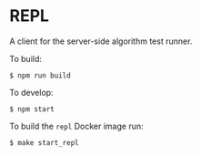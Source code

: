 # REPL

A client for the server-side algorithm test runner.

To build:

```
$ npm run build
```

To develop:

```
$ npm start
```

To build the `repl` Docker image run:

```
$ make start_repl
```
